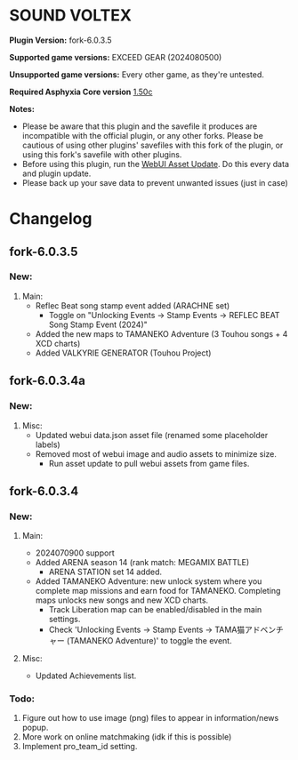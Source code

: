 # SOUND VOLTEX

**Plugin Version:** fork-6.0.3.5

**Supported game versions:** EXCEED GEAR (2024080500)

**Unsupported game versions:** Every other game, as they're untested.

**Required Asphyxia Core version** [1.50c](https://github.com/asphyxia-core/asphyxia-core.github.io/releases/tag/v1.50)

**Notes:**
- Please be aware that this plugin and the savefile it produces are incompatible with the official plugin, or any other forks. Please be cautious of using other plugins' savefiles with this fork of the plugin, or using this fork's savefile with other plugins.
- Before using this plugin, run the [WebUI Asset Update](/plugin/sdvx@asphyxia/update%20webui%20assets). Do this every data and plugin update.
- Please back up your save data to prevent unwanted issues (just in case)


Changelog
===========
## fork-6.0.3.5

### New:

1. Main:
	- Reflec Beat song stamp event added (ARACHNE set)
		- Toggle on "Unlocking Events -> Stamp Events -> REFLEC BEAT Song Stamp Event (2024)"
	- Added the new maps to TAMANEKO Adventure (3 Touhou songs + 4 XCD charts)
	- Added VALKYRIE GENERATOR (Touhou Project)


## fork-6.0.3.4a

### New:

1. Misc:
	- Updated webui data.json asset file (renamed some placeholder labels)
	- Removed most of webui image and audio assets to minimize size.
		- Run asset update to pull webui assets from game files.


## fork-6.0.3.4

### New:

1. Main:
	- 2024070900 support
	- Added ARENA season 14 (rank match: MEGAMIX BATTLE)
		- ARENA STATION set 14 added.
	- Added TAMANEKO Adventure: new unlock system where you complete map missions and earn food for TAMANEKO. Completing maps unlocks new songs and new XCD charts.
		- Track Liberation map can be enabled/disabled in the main settings.
		- Check 'Unlocking Events -> Stamp Events -> TAMA猫アドベンチャー (TAMANEKO Adventure)' to toggle the event.

2. Misc:
	- Updated Achievements list.


### Todo:

1. Figure out how to use image (png) files to appear in information/news popup.
2. More work on online matchmaking (idk if this is possible)
3. Implement pro_team_id setting.
